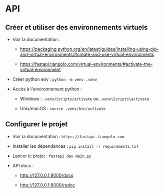 # API


## Créer et utiliser des environnements virtuels

- Voir la documentation :

    - https://packaging.python.org/en/latest/guides/installing-using-pip-and-virtual-environments/#create-and-use-virtual-environments

    - https://fastapi.tiangolo.com/virtual-environments/#activate-the-virtual-environment

- Créer python env : ```python -m venv .venv```

- Accès à l'environnement python :
    - Windows : ```.venv/Scripts/activate``` ou ```.venv\Scripts\activate```

    - Unix/macOS : ```source .venv/bin/activate```

## Configurer le projet

- Voir la documentation : ```https://fastapi.tiangolo.com```

- Installer les dépendances : ```pip install -r requirements.txt```

- Lancer le projet : ```fastapi dev main.py```

- API docs :

    - http://127.0.0.1:8000/docs

    - http://127.0.0.1:8000/redoc